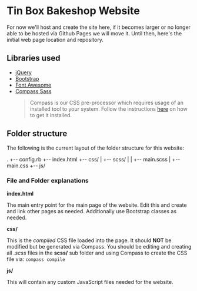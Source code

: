 # Tin Box Bakeshop Website

For now we'll host and create the site here, if it becomes larger or no longer able to be hosted via Github Pages we will move it. Until then, here's the initial web page location and repository.

## Libraries used

 + [jQuery](http://jquery.com)
 + [Bootstrap](http://getbootstrap.com)
 + [Font Awesome](http://fortawesome.github.io/Font-Awesome/)
 + [Compass Sass](http://compass-style.org)
    > Compass is our CSS pre-processor which requires usage of an installed tool to your system. Follow the instructions [here](http://compass-style.org/install/) on how to get it installed.

## Folder structure

The following is the current layout of the folder structure for this website:

.
+-- config.rb
+-- index.html
+-- css/
|   +-- scss/
|   |   +--  main.scss
|   +-- main.css
+-- js/

### File and Folder explanations

**index.html**

The main entry point for the main page of the website. Edit this and create and link other pages as needed. Additionally use Bootstrap classes as needed.

**css/**

This is the *compiled* CSS file loaded into the page. It should **NOT** be modified but be generated via Compass. You should be editing and creating all *.scss* files in the **scss/** sub folder and using Compass to create the CSS file via: `compass compile`

**js/**

This will contain any custom JavaScript files needed for the website.


